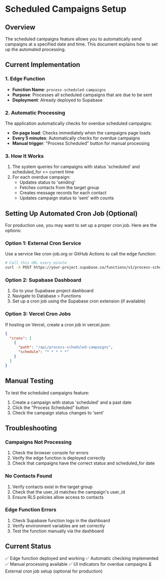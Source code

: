 # Scheduled Campaigns Setup

## Overview
The scheduled campaigns feature allows you to automatically send campaigns at a specified date and time. This document explains how to set up the automated processing.

## Current Implementation

### 1. Edge Function
- **Function Name**: `process-scheduled-campaigns`
- **Purpose**: Processes all scheduled campaigns that are due to be sent
- **Deployment**: Already deployed to Supabase

### 2. Automatic Processing
The application automatically checks for overdue scheduled campaigns:
- **On page load**: Checks immediately when the campaigns page loads
- **Every 5 minutes**: Automatically checks for overdue campaigns
- **Manual trigger**: "Process Scheduled" button for manual processing

### 3. How It Works
1. The system queries for campaigns with status 'scheduled' and scheduled_for <= current time
2. For each overdue campaign:
   - Updates status to 'sending'
   - Fetches contacts from the target group
   - Creates message records for each contact
   - Updates campaign status to 'sent' with counts

## Setting Up Automated Cron Job (Optional)

For production use, you may want to set up a proper cron job. Here are the options:

### Option 1: External Cron Service
Use a service like cron-job.org or GitHub Actions to call the edge function:

```bash
# Call this URL every minute
curl -X POST https://your-project.supabase.co/functions/v1/process-scheduled-campaigns
```

### Option 2: Supabase Dashboard
1. Go to your Supabase project dashboard
2. Navigate to Database > Functions
3. Set up a cron job using the Supabase cron extension (if available)

### Option 3: Vercel Cron Jobs
If hosting on Vercel, create a cron job in vercel.json:

```json
{
  "crons": [
    {
      "path": "/api/process-scheduled-campaigns",
      "schedule": "* * * * *"
    }
  ]
}
```

## Manual Testing

To test the scheduled campaigns feature:

1. Create a campaign with status 'scheduled' and a past date
2. Click the "Process Scheduled" button
3. Check the campaign status changes to 'sent'

## Troubleshooting

### Campaigns Not Processing
1. Check the browser console for errors
2. Verify the edge function is deployed correctly
3. Check that campaigns have the correct status and scheduled_for date

### No Contacts Found
1. Verify contacts exist in the target group
2. Check that the user_id matches the campaign's user_id
3. Ensure RLS policies allow access to contacts

### Edge Function Errors
1. Check Supabase function logs in the dashboard
2. Verify environment variables are set correctly
3. Test the function manually via the dashboard

## Current Status
✅ Edge function deployed and working
✅ Automatic checking implemented
✅ Manual processing available
✅ UI indicators for overdue campaigns
⏳ External cron job setup (optional for production) 
